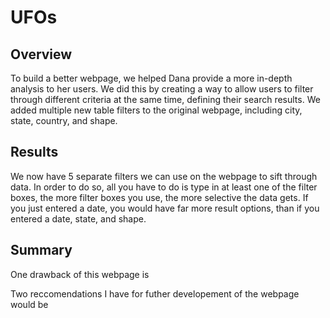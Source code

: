 # UFOs  

## Overview  
To build a better webpage, we helped Dana provide a more in-depth analysis to her users. We did this by creating a way to allow users to filter through different criteria at the same time, defining their search results. We added multiple new table filters to the original webpage, including city, state, country, and shape.  
## Results  
We now have 5 separate filters we can use on the webpage to sift through data. In order to do so, all you have to do is type in at least one of the filter boxes, the more filter boxes you use, the more selective the data gets. If you just entered a date, you would have far more result options, than if you entered a date, state, and shape.  
## Summary  
One drawback of this webpage is

Two reccomendations I have for futher developement of the webpage would be 
